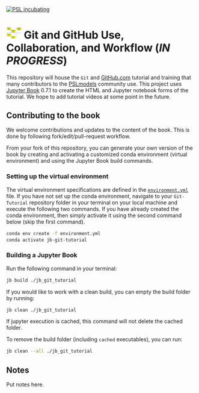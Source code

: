 [![PSL incubating](https://img.shields.io/badge/PSL-incubating-ff69b4.svg)](https://www.PSLmodels.org)

# <img src="https://raw.githubusercontent.com/PSLmodels/Git-Tutorial/master/jb_git_tutorial/jb_git_tutorial_logo.png" width=40 /> Git and GitHub Use, Collaboration, and Workflow (*IN PROGRESS*)
This repository will house the `Git` and [GitHub.com](https://github.com/) tutorial and training that many contributors to the [PSLmodels](https://github.com/PSLmodels) community use. This project uses [Jupyter Book](https://jupyterbook.org/intro.html) 0.7.1 to create the HTML and Jupyter notebook forms of the tutorial. We hope to add tutorial videos at some point in the future.


## Contributing to the book

We welcome contributions and updates to the content of the book. This is done by following fork/edit/pull-request workflow.

From your fork of this repository, you can generate your own version of the book by creating and activating a customized conda environment (virtual environment) and using the Jupyter Book build commands.


### Setting up the virtual environment

The virtual environment specifications are defined in the [`environment.yml`]() file. If you have not set up the conda environment, navigate to your `Git-Tutorial` repository folder in your terminal on your local machine and execute the following two commands. If you have already created the conda environment, then simply activate it using the second command below (skip the first command).

```bash
conda env create -f environment.yml
conda activate jb-git-tutorial
```


### Building a Jupyter Book

Run the following command in your terminal:

```bash
jb build ./jb_git_tutorial
```

If you would like to work with a clean build, you can empty the build folder by running:

```bash
jb clean ./jb_git_tutorial
```

If jupyter execution is cached, this command will not delete the cached folder.

To remove the build folder (including `cached` executables), you can run:

```bash
jb clean --all ./jb_git_tutorial
```

## Notes

Put notes here.
